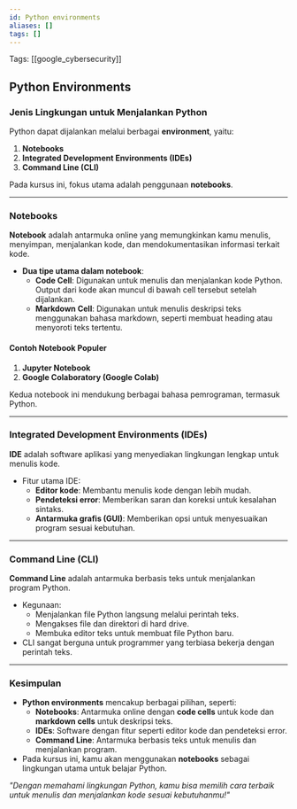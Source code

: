 ```yaml
---
id: Python environments
aliases: []
tags: []
---
```


Tags: [[google_cybersecurity]]

## Python Environments

### Jenis Lingkungan untuk Menjalankan Python

Python dapat dijalankan melalui berbagai **environment**, yaitu:

1. **Notebooks**
2. **Integrated Development Environments (IDEs)**
3. **Command Line (CLI)**

Pada kursus ini, fokus utama adalah penggunaan **notebooks**.

---

### Notebooks

**Notebook** adalah antarmuka online yang memungkinkan kamu menulis, menyimpan, menjalankan kode, dan mendokumentasikan informasi terkait kode.

- **Dua tipe utama dalam notebook**:
  - **Code Cell**: Digunakan untuk menulis dan menjalankan kode Python. Output dari kode akan muncul di bawah cell tersebut setelah dijalankan.
  - **Markdown Cell**: Digunakan untuk menulis deskripsi teks menggunakan bahasa markdown, seperti membuat heading atau menyoroti teks tertentu.

#### Contoh Notebook Populer

1. **Jupyter Notebook**
2. **Google Colaboratory (Google Colab)**

Kedua notebook ini mendukung berbagai bahasa pemrograman, termasuk Python.

---

### Integrated Development Environments (IDEs)

**IDE** adalah software aplikasi yang menyediakan lingkungan lengkap untuk menulis kode.

- Fitur utama IDE:
  - **Editor kode**: Membantu menulis kode dengan lebih mudah.
  - **Pendeteksi error**: Memberikan saran dan koreksi untuk kesalahan sintaks.
  - **Antarmuka grafis (GUI)**: Memberikan opsi untuk menyesuaikan program sesuai kebutuhan.

---

### Command Line (CLI)

**Command Line** adalah antarmuka berbasis teks untuk menjalankan program Python.

- Kegunaan:
  - Menjalankan file Python langsung melalui perintah teks.
  - Mengakses file dan direktori di hard drive.
  - Membuka editor teks untuk membuat file Python baru.
- CLI sangat berguna untuk programmer yang terbiasa bekerja dengan perintah teks.

---

### Kesimpulan

- **Python environments** mencakup berbagai pilihan, seperti:
  - **Notebooks**: Antarmuka online dengan **code cells** untuk kode dan **markdown cells** untuk deskripsi teks.
  - **IDEs**: Software dengan fitur seperti editor kode dan pendeteksi error.
  - **Command Line**: Antarmuka berbasis teks untuk menulis dan menjalankan program.
- Pada kursus ini, kamu akan menggunakan **notebooks** sebagai lingkungan utama untuk belajar Python.

_"Dengan memahami lingkungan Python, kamu bisa memilih cara terbaik untuk menulis dan menjalankan kode sesuai kebutuhanmu!"_
